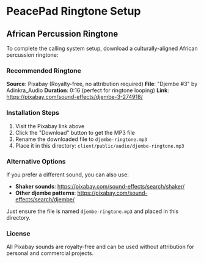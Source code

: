 # PeacePad Ringtone Setup

## African Percussion Ringtone

To complete the calling system setup, download a culturally-aligned African percussion ringtone:

### Recommended Ringtone
**Source**: Pixabay (Royalty-free, no attribution required)
**File**: "Djembe #3" by Adinkra_Audio
**Duration**: 0:16 (perfect for ringtone looping)
**Link**: https://pixabay.com/sound-effects/djembe-3-274918/

### Installation Steps
1. Visit the Pixabay link above
2. Click the "Download" button to get the MP3 file
3. Rename the downloaded file to `djembe-ringtone.mp3`
4. Place it in this directory: `client/public/audio/djembe-ringtone.mp3`

### Alternative Options
If you prefer a different sound, you can also use:
- **Shaker sounds**: https://pixabay.com/sound-effects/search/shaker/
- **Other djembe patterns**: https://pixabay.com/sound-effects/search/djembe/

Just ensure the file is named `djembe-ringtone.mp3` and placed in this directory.

### License
All Pixabay sounds are royalty-free and can be used without attribution for personal and commercial projects.
